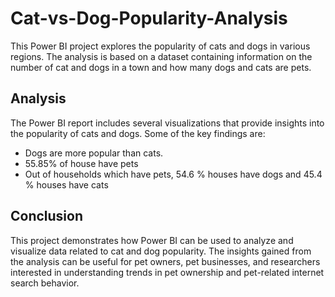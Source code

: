 # Cat-vs-Dog-Popularity-Analysis
This Power BI project explores the popularity of cats and dogs in various regions. The analysis is based on a dataset containing information on the number of cat and dogs in a town and how many dogs and cats are pets.

## Analysis
The Power BI report includes several visualizations that provide insights into the popularity of cats and dogs. Some of the key findings are:

* Dogs are more popular than cats.
* 55.85% of house have pets
* Out of households which have pets, 54.6 % houses have dogs and 45.4 % houses have cats



## Conclusion
This project demonstrates how Power BI can be used to analyze and visualize data related to cat and dog popularity. The insights gained from the analysis can be useful for pet owners, pet businesses, and researchers interested in understanding trends in pet ownership and pet-related internet search behavior.


